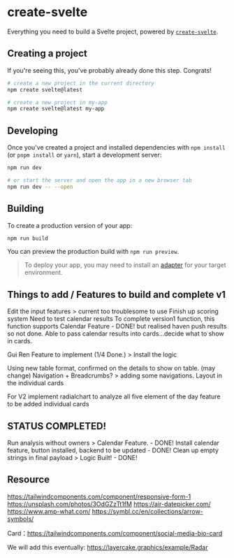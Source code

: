# create-svelte

Everything you need to build a Svelte project, powered by [`create-svelte`](https://github.com/sveltejs/kit/tree/master/packages/create-svelte).

## Creating a project

If you're seeing this, you've probably already done this step. Congrats!

```bash
# create a new project in the current directory
npm create svelte@latest

# create a new project in my-app
npm create svelte@latest my-app
```

## Developing

Once you've created a project and installed dependencies with `npm install` (or `pnpm install` or `yarn`), start a development server:

```bash
npm run dev

# or start the server and open the app in a new browser tab
npm run dev -- --open
```

## Building

To create a production version of your app:

```bash
npm run build
```

You can preview the production build with `npm run preview`.

> To deploy your app, you may need to install an [adapter](https://kit.svelte.dev/docs/adapters) for your target environment.


## Things to add / Features to build and complete v1 

Edit the input features > current too troublesome to use
Finish up scoring system 
Need to test calendar results
To complete version1 function, this function supports Calendar Feature - DONE! but realised haven push results so not done.
Able to pass calendar results into cards...decide what to show in cards. 

Gui Ren Feature to implement (1/4 Done.)  > Install the logic 

Using new table format, confirmed on the details to show on table. (may change)
Navigation + Breadcrumbs?  > adding some navigations. 
Layout in the individual cards


For V2 
implement radialchart to analyze all five element of the day
feature to be added individual cards 


## STATUS COMPLETED! 


Run analysis without owners > Calendar Feature. - DONE! 
Install calendar feature, button installed, backend to be updated - DONE!
Clean up empty strings in final payload  > Logic Built! - DONE!



## Resource
https://tailwindcomponents.com/component/responsive-form-1
https://unsplash.com/photos/3OdGZzTt1fM
https://air-datepicker.com/
https://www.amp-what.com/
https://symbl.cc/en/collections/arrow-symbols/

Card：https://tailwindcomponents.com/component/social-media-bio-card


We will add this eventually: 
https://layercake.graphics/example/Radar